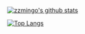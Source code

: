 [![zzmingo's github stats](https://github-readme-stats.vercel.app/api?username=zzmingo&show_icons=true&count_private=true&theme=dark)](https://github.com/anuraghazra/github-readme-stats)

[![Top Langs](https://github-readme-stats.vercel.app/api/top-langs/?username=zzmingo&layout=compact)](https://github.com/anuraghazra/github-readme-stats)

